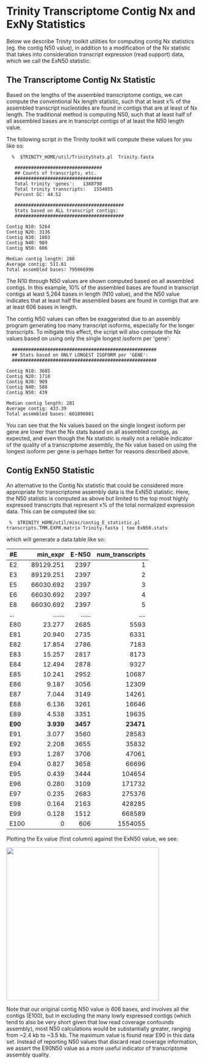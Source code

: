 # Trinity Transcriptome Contig Nx and ExNy Statistics

Below we describe Trinity toolkit utilities for computing contig Nx statistics (eg. the contig N50 value), in addition to a modification of the Nx statistic that takes into consideration transcript expression (read support) data, which we call the ExN50 statistic.

## The Transcriptome Contig Nx Statistic

Based on the lengths of the assembled transcriptome contigs, we can compute the conventional Nx length statistic, such that at least x% of the assembled transcript nucleotides are found in contigs that are at least of Nx length.  The traditional method is computing N50, such that at least half of all assembled bases are in transcript contigs of at least the N50 length value.

The following script in the Trinity toolkit will compute these values for you like so:

      %  $TRINITY_HOME/util/TrinityStats.pl  Trinity.fasta

       ################################
       ## Counts of transcripts, etc.
       ################################
       Total trinity 'genes':	1388798
       Total trinity transcripts:	1554055
       Percent GC: 44.52
       
       ########################################
       Stats based on ALL transcript contigs:
       ########################################

	Contig N10: 5264
	Contig N20: 3136
	Contig N30: 1803
	Contig N40: 989
	Contig N50: 606

	Median contig length: 288
	Average contig: 511.61
	Total assembled bases: 795066996


The N10 through N50 values are shown computed based on all assembled contigs.  In this example, 10% of the assembled bases are found in transcript contigs at least 5,264 bases in length (N10 value), and the N50 value indicates that at least half the assembled bases are found in contigs that are at least 606 bases in length.


The contig N50 values can often be exaggerated due to an assembly program generating too many transcript isoforms, especially for the longer transcripts.  To mitigate this effect, the script will also compute the Nx values based on using only the single longest isoform per 'gene':

      #####################################################
      ## Stats based on ONLY LONGEST ISOFORM per 'GENE':
      #####################################################

	Contig N10: 3685
	Contig N20: 1718
	Contig N30: 909
	Contig N40: 588
	Contig N50: 439

	Median contig length: 281
	Average contig: 433.39
	Total assembled bases: 601896081


You can see that the Nx values based on the single longest isoform per gene are lower than the Nx stats based on all assembled contigs, as expected, and even though the Nx statistic is really not a reliable indicator of the quality of a transcriptome assembly, the Nx value based on using the longest isoform per gene is perhaps better for reasons described above.


## Contig ExN50 Statistic

An alternative to the Contig Nx statistic that could be considered more appropriate for transcriptome assembly data is the ExN50 statistic.  Here, the N50 statistic is computed as above but limited to the top most highly expressed transcripts that represent x% of the total normalized expression data.   This can be computed like so:

     %  $TRINITY_HOME/util/misc/contig_E_statistic.pl transcripts.TMM.EXPR.matrix Trinity.fasta | tee ExN50.stats

which will generate a data table like so:

|#E|	min_expr|	E-N50|	num_transcripts|
|:--|-----------:|----------:|---------------:|
|E2|	89129.251|	2397|	1|
|E3|	89129.251|	2397|	2|
|E5|	66030.692|	2397|	3|
|E6|	66030.692|	2397|	4|
|E8|	66030.692|	2397|	5|
|...|.......|......|....|
|E80|	23.277|	2685|	5593|
|E81|	20.940|	2735|	6331|
|E82|	17.854|	2786|	7183|
|E83|	15.257|	2817|	8173|
|E84|	12.494|	2878|	9327|
|E85|	10.241|	2952|	10687|
|E86|	9.187|	3056|	12309|
|E87|	7.044|	3149|	14261|
|E88|	6.136|	3261|	16646|
|E89|	4.538|	3351|	19635|
|**E90**|	**3.939**|	**3457**|	**23471**|
|E91|	3.077|	3560|	28583|
|E92|	2.208|	3655|	35832|
|E93|	1.287|	3706|	47061|
|E94|	0.827|	3658|	66696|
|E95|	0.439|	3444|	104654|
|E96|	0.280|	3109|	171732|
|E97|	0.235|	2683|	275376|
|E98|	0.164|	2163|	428285|
|E99|	0.128|	1512|	668589|
|E100|	0|	606|	1554055|

Plotting the Ex value (first column) against the ExN50 value, we see:

<img src="https://raw.githubusercontent.com/wiki/trinityrnaseq/trinityrnaseq/images/ExN50_plot.png" width=400 />

Note that our original contig N50 value is 606 bases, and involves all the contigs (E100), but in excluding the many lowly expressed contigs (which tend to also be very short given that low read coverage confounds assembly), most N50 calculations would be substantially greater, ranging from ~2.4 kb to ~3.5 kb.  The maximum value is found near E90 in this data set.  Instead of reporting N50 values that discard read coverage information, we assert the E90N50 value as a more useful indicator of transcriptome assembly quality. 